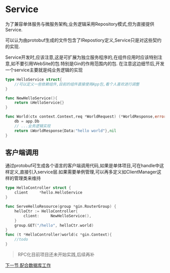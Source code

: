 Service
==============
为了兼容单体服务与微服务架构,业务逻辑采用Repository模式,但为直接提供Service.

可以认为由protobuf生成的文件包含了IRepostiory定义,Service只是对这些契约的实现.

Service开发时,应该注意,这是可扩展为独立服务程序的,在组件应用时应该特别注意,如不要引用WebSite的包.特别是Gin的作用范围内的包.
在注意这边细节后,开发一个service主要就是纯业务逻辑的实现
```go
type HelloService struct{
    //可以定义一些依赖组件,目前的组件直接使用App包,看个人喜欢进行调整
}

func NewHelloService(){
    return &HelloService{}
}

func World(ctx context.Context,req *WorldRequest) (*WorldResponse,error){
    db = app.Db
    // ...业务逻辑实现
    return &WorldResponse{Data:"hello world"},nil
}
```
客户端调用
--------------
通过protobuf可生成各个语言的客户端调用代码,如果是单体项目,可在handle中这样定义,直接引入service层.如果需要单例管理,可以再多定义如ClientManager这样的管理类来维持
```go
type HelloController struct {
	client     *hello.HelloService	
}

func ServeHelloResource(group *gin.RouterGroup) {
	helloCtr := HelloController{
		client:     NewHelloService(),		
	}
	group.GET("/hello", helloCtr.world)	
}
func (t *HelloController)world(c *gin.Context){
    //todo
}
```
> RPC化目前项目还未开始实践,后续再补

[下一节 配合数据库工作](application-db.md)